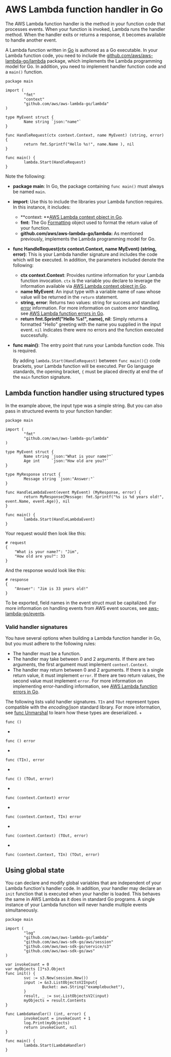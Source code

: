# AWS Lambda function handler in Go<a name="golang-handler"></a>

The AWS Lambda function handler is the method in your function code that processes events\. When your function is invoked, Lambda runs the handler method\. When the handler exits or returns a response, it becomes available to handle another event\.

A Lambda function written in [Go](https://golang.org/) is authored as a Go executable\. In your Lambda function code, you need to include the [github\.com/aws/aws\-lambda\-go/lambda](https://github.com/aws/aws-lambda-go/tree/master/lambda) package, which implements the Lambda programming model for Go\. In addition, you need to implement handler function code and a `main()` function\. 

```
package main

import (
        "fmt"
        "context"
        "github.com/aws/aws-lambda-go/lambda"
)

type MyEvent struct {
        Name string `json:"name"`
}

func HandleRequest(ctx context.Context, name MyEvent) (string, error) {
        return fmt.Sprintf("Hello %s!", name.Name ), nil
}

func main() {
        lambda.Start(HandleRequest)
}
```

Note the following:
+ **package main**: In Go, the package containing `func main()` must always be named `main`\.
+ **import**: Use this to include the libraries your Lambda function requires\. In this instance, it includes:
  + **context: **[AWS Lambda context object in Go](golang-context.md)\.
  + **fmt:** The Go [Formatting](https://golang.org/pkg/fmt/) object used to format the return value of your function\.
  + **github\.com/aws/aws\-lambda\-go/lambda:** As mentioned previously, implements the Lambda programming model for Go\.
+ **func HandleRequest\(ctx context\.Context, name MyEvent\) \(string, error\)**: This is your Lambda handler signature and includes the code which will be executed\. In addition, the parameters included denote the following: 
  + **ctx context\.Context**: Provides runtime information for your Lambda function invocation\. `ctx` is the variable you declare to leverage the information available via [AWS Lambda context object in Go](golang-context.md)\.
  + **name MyEvent**: An input type with a variable name of `name` whose value will be returned in the `return` statement\.
  + **string, error**: Returns two values: string for success and standard [error](https://golang.org/pkg/builtin/#error) information\. For more information on custom error handling, see [AWS Lambda function errors in Go](golang-exceptions.md)\.
  + **return fmt\.Sprintf\("Hello %s\!", name\), nil**: Simply returns a formatted "Hello" greeting with the name you supplied in the input event\. `nil` indicates there were no errors and the function executed successfully\.
+ **func main\(\)**: The entry point that runs your Lambda function code\. This is required\.

  By adding `lambda.Start(HandleRequest)` between `func main(){}` code brackets, your Lambda function will be executed\. Per Go language standards, the opening bracket, `{` must be placed directly at end the of the `main` function signature\.

## Lambda function handler using structured types<a name="golang-handler-structs"></a>

In the example above, the input type was a simple string\. But you can also pass in structured events to your function handler:

```
package main
 
import (
        "fmt"
        "github.com/aws/aws-lambda-go/lambda"
)

type MyEvent struct {
        Name string `json:"What is your name?"`
        Age int     `json:"How old are you?"`
}
 
type MyResponse struct {
        Message string `json:"Answer:"`
}
 
func HandleLambdaEvent(event MyEvent) (MyResponse, error) {
        return MyResponse{Message: fmt.Sprintf("%s is %d years old!", event.Name, event.Age)}, nil
}
 
func main() {
        lambda.Start(HandleLambdaEvent)
}
```

Your request would then look like this:

```
# request
{
    "What is your name?": "Jim",
    "How old are you?": 33
}
```

And the response would look like this:

```
# response
{
    "Answer": "Jim is 33 years old!"
}
```

To be exported, field names in the event struct must be capitalized\. For more information on handling events from AWS event sources, see [aws\-lambda\-go/events](https://github.com/aws/aws-lambda-go/tree/master/events)\.

### Valid handler signatures<a name="golang-handler-signatures"></a>

You have several options when building a Lambda function handler in Go, but you must adhere to the following rules:
+ The handler must be a function\.
+ The handler may take between 0 and 2 arguments\. If there are two arguments, the first argument must implement `context.Context`\.
+ The handler may return between 0 and 2 arguments\. If there is a single return value, it must implement `error`\. If there are two return values, the second value must implement `error`\. For more information on implementing error\-handling information, see [AWS Lambda function errors in Go](golang-exceptions.md)\.

The following lists valid handler signatures\. `TIn` and `TOut` represent types compatible with the *encoding/json* standard library\. For more information, see [func Unmarshal](https://golang.org/pkg/encoding/json/#Unmarshal) to learn how these types are deserialized\.
+ 

  ```
  func ()
  ```
+ 

  ```
  func () error
  ```
+ 

  ```
  func (TIn), error
  ```
+ 

  ```
  func () (TOut, error)
  ```
+ 

  ```
  func (context.Context) error
  ```
+ 

  ```
  func (context.Context, TIn) error
  ```
+ 

  ```
  func (context.Context) (TOut, error)
  ```
+ 

  ```
  func (context.Context, TIn) (TOut, error)
  ```

## Using global state<a name="golang-handler-state"></a>

You can declare and modify global variables that are independent of your Lambda function's handler code\. In addition, your handler may declare an `init` function that is executed when your handler is loaded\. This behaves the same in AWS Lambda as it does in standard Go programs\. A single instance of your Lambda function will never handle multiple events simultaneously\.

```
package main
 
import (
        "log"
        "github.com/aws/aws-lambda-go/lambda"
        "github.com/aws/aws-sdk-go/aws/session"
        "github.com/aws/aws-sdk-go/service/s3"
        "github.com/aws/aws-sdk-go/aws"
)
 
var invokeCount = 0
var myObjects []*s3.Object
func init() {
        svc := s3.New(session.New())
        input := &s3.ListObjectsV2Input{
                Bucket: aws.String("examplebucket"),
        }
        result, _ := svc.ListObjectsV2(input)
        myObjects = result.Contents
}
 
func LambdaHandler() (int, error) {
        invokeCount = invokeCount + 1
        log.Print(myObjects)
        return invokeCount, nil
}
 
func main() {
        lambda.Start(LambdaHandler)
}
```
